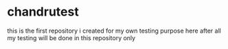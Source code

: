 # chandrutest
this is the first repository i created for my own testing purpose
here after all my testing will be done in this repository only
